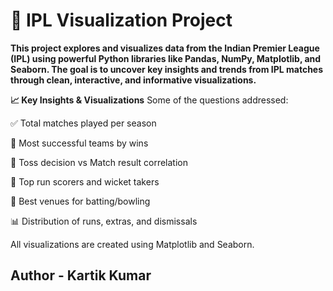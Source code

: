 # 🏏 IPL Visualization Project
**This project explores and visualizes data from the Indian Premier League (IPL) using powerful Python libraries like Pandas, NumPy, Matplotlib, and Seaborn. The goal is to uncover key insights and trends from IPL matches through clean, interactive, and informative visualizations.**

**📈 Key Insights & Visualizations**
Some of the questions addressed:

✅ Total matches played per season

🥇 Most successful teams by wins

🧠 Toss decision vs Match result correlation

🎯 Top run scorers and wicket takers

📍 Best venues for batting/bowling

📊 Distribution of runs, extras, and dismissals

All visualizations are created using Matplotlib and Seaborn.

<h2>Author - Kartik Kumar</h2>
